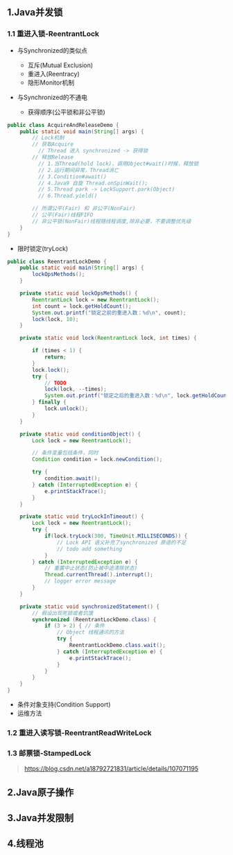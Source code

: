 ## 1.Java并发锁

### 1.1 重进入锁-ReentrantLock

* 与Synchronized的类似点
  * 互斥(Mutual Exclusion)
  * 重进入(Reentracy)
  * 隐形Monitor机制


* 与Synchronized的不通电
  * 获得顺序(公平锁和非公平锁)
```java
public class AcquireAndReleaseDemo {
    public static void main(String[] args) {
        // Lock机制
        // 获取Acquire
          // Thread 进入 synchronized -> 获得锁
        // 释放Release
          // 1.当Thread(hold lock)，调用Object#wait()时候，释放锁
          // 2.运行期间异常，Thread消亡
          // 3.Condition#await()
          // 4.Java9 自旋 Thread.onSpinWait();
          // 5.Thread park -> LockSupport.park(Object)
          // 6.Thread.yield()

        // 所谓公平(Fair) 和 非公平(NonFair)
        // 公平(Fair)线程FIFO
        // 非公平锁(NonFair)线程随线程调度,除非必要，不要调整优先级
    }
}
```
  * 限时锁定(tryLock)

```java
public class ReentrantLockDemo {
    public static void main(String[] args) {
        lockOpsMethods();
    }

    private static void lockOpsMethods() {
        ReentrantLock lock = new ReentrantLock();
        int count = lock.getHoldCount();
        System.out.printf("锁定之前的重进入数：%d\n", count);
        lock(lock, 10);
    }

    private static void lock(ReentrantLock lock, int times) {

        if (times < 1) {
            return;
        }
        lock.lock();
        try {
            // TODO
            lock(lock, --times);
            System.out.printf("锁定之后的重进入数：%d\n", lock.getHoldCount());
        } finally {
            lock.unlock();
        }
    }

    private static void conditionObject() {
        Lock lock = new ReentrantLock();

        // 条件变量包括条件，同时
        Condition condition = lock.newCondition();

        try {
            condition.await();
        } catch (InterruptedException e) {
            e.printStackTrace();
        }
    }

    private static void tryLockInTimeout() {
        Lock lock = new ReentrantLock();
        try {
            if(lock.tryLock(300, TimeUnit.MILLISECONDS)) {
                // Lock API 语义补充了synchronized 原语的不足
                // todo add something
            }
        } catch (InterruptedException e) {
            // 重置中止状态(防止被中途清除状态)
            Thread.currentThread().interrupt();
            // logger error message
        }
    }

    private static void synchronizedStatement() {
        // 假设出现死锁或者饥饿
        synchronized (ReentrantLockDemo.class) {
            if (3 > 2) { // 条件
                // Object 线程通讯的方法
                try {
                    ReentrantLockDemo.class.wait();
                } catch (InterruptedException e) {
                    e.printStackTrace();
                }
            }
        }
    }
}
```

  * 条件对象支持(Condition Support)
  * 运维方法

### 1.2 重进入读写锁-ReentrantReadWriteLock

### 1.3 邮票锁-StampedLock

> https://blog.csdn.net/a18792721831/article/details/107071195

## 2.Java原子操作



## 3.Java并发限制



## 4.线程池

